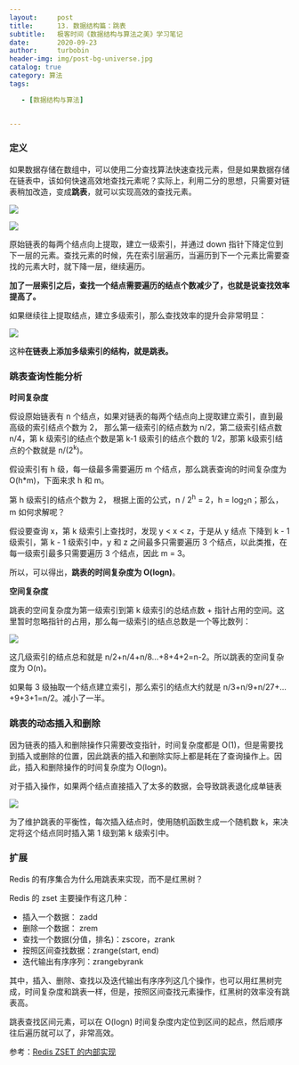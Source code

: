 ```yaml
---
layout:     post
title:      13. 数据结构篇：跳表
subtitle:   极客时间《数据结构与算法之美》学习笔记
date:       2020-09-23
author:     turbobin
header-img: img/post-bg-universe.jpg
catalog: true
category: 算法
tags:

   - [数据结构与算法]


---
```


### 定义

如果数据存储在数组中，可以使用二分查找算法快速查找元素，但是如果数据存储在链表中，该如何快速高效地查找元素呢？实际上，利用二分的思想，只需要对链表稍加改造，变成**跳表**，就可以实现高效的查找元素。

![](https://static001.geekbang.org/resource/image/e1/6d/e18303fcedc068e5a168de04df956f6d.jpg)

![](https://static001.geekbang.org/resource/image/14/8e/14753c824a5ee4a976ea799727adc78e.jpg)

原始链表的每两个结点向上提取，建立一级索引，并通过 down 指针下降定位到下一层的元素。查找元素的时候，先在索引层遍历，当遍历到下一个元素比需要查找的元素大时，就下降一层，继续遍历。

**加了一层索引之后，查找一个结点需要遍历的结点个数减少了，也就是说查找效率提高了。**

如果继续往上提取结点，建立多级索引，那么查找效率的提升会非常明显：

![](https://static001.geekbang.org/resource/image/46/a9/46d283cd82c987153b3fe0c76dfba8a9.jpg)

这种**在链表上添加多级索引的结构，就是跳表。**

### 跳表查询性能分析

**时间复杂度**

假设原始链表有 n 个结点，如果对链表的每两个结点向上提取建立索引，直到最高级的索引结点个数为 2， 那么第一级索引的结点数为 n/2，第二级索引结点数 n/4，第 k 级索引的结点个数是第 k-1 级索引的结点个数的 1/2，那第 k级索引结点的个数就是 n/(2<sup>k</sup>)。

假设索引有 h 级，每一级最多需要遍历 m 个结点，那么跳表查询的时间复杂度为 O(h*m)，下面来求 h 和 m。

第 h 级索引的结点个数为 2， 根据上面的公式，n / 2<sup>h</sup> = 2，h = log<sub>2</sub>n；那么，m 如何求解呢？

假设要查询 x，第 k 级索引上查找时，发现 y < x < z，于是从 y 结点 下降到 k - 1 级索引，第 k - 1 级索引中，y 和 z 之间最多只需要遍历 3 个结点，以此类推，在每一级索引最多只需要遍历 3 个结点，因此 m = 3。

所以，可以得出，**跳表的时间复杂度为 O(logn)**。

**空间复杂度**

跳表的空间复杂度为第一级索引到第 k 级索引的总结点数 + 指针占用的空间。这里暂时忽略指针的占用，那么每一级索引的结点总数是一个等比数列：

![](https://static001.geekbang.org/resource/image/10/55/100e9d6e5abeaae542cf7841be3f8255.jpg)

这几级索引的结点总和就是 n/2+n/4+n/8…+8+4+2=n-2。所以跳表的空间复杂度为 O(n)。

如果每 3 级抽取一个结点建立索引，那么索引的结点大约就是 n/3+n/9+n/27+…+9+3+1=n/2。减小了一半。

### 跳表的动态插入和删除

因为链表的插入和删除操作只需要改变指针，时间复杂度都是 O(1)，但是需要找到插入或删除的位置，因此跳表的插入和删除实际上都是耗在了查询操作上。因此，插入和删除操作的时间复杂度为 O(logn)。

对于插入操作，如果两个结点直接插入了太多的数据，会导致跳表退化成单链表

![](https://static001.geekbang.org/resource/image/c8/c5/c863074c01c26538cf0134eaf8dc67c5.jpg)

为了维护跳表的平衡性，每次插入结点时，使用随机函数生成一个随机数 k，来决定将这个结点同时插入第 1 级到第 k 级索引中。

### 扩展

Redis 的有序集合为什么用跳表来实现，而不是红黑树？

Redis 的 zset 主要操作有这几种：

- 插入一个数据： zadd
- 删除一个数据： zrem
- 查找一个数据(分值，排名)：zscore，zrank
- 按照区间查找数据：zrange(start, end)
- 迭代输出有序序列：zrangebyrank

其中，插入、删除、查找以及迭代输出有序序列这几个操作，也可以用红黑树完成，时间复杂度和跳表一样，但是，按照区间查找元素操作，红黑树的效率没有跳表高。

跳表查找区间元素，可以在 O(logn) 时间复杂度内定位到区间的起点，然后顺序往后遍历就可以了，非常高效。

参考：[Redis ZSET 的内部实现](https://zsr.github.io/2017/07/03/redis-zset%E5%86%85%E9%83%A8%E5%AE%9E%E7%8E%B0/)